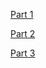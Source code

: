 [Part 1](https://youtu.be/DURof23_mTs)

[Part 2](https://youtu.be/LysEr6CR35E)

[Part 3](https://youtu.be/aguS0XsioCA)
